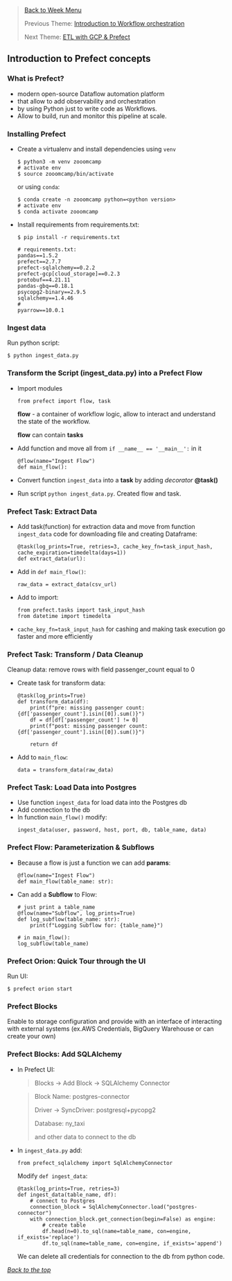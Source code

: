 >[Back to Week Menu](README.md)
>
>Previous Theme: [Introduction to Workflow orchestration](workflow_orchestration.md)
>
>Next Theme: [ETL with GCP & Prefect](etl_gcp_prefect.md)

## Introduction to Prefect concepts

### What is Prefect?

- modern open-source Dataflow automation platform
- that allow to add observability and orchestration
- by using Python just to write code as Workflows.
- Allow to build, run and monitor this pipeline at scale.

### Installing Prefect
- Create a virtualenv and install dependencies using `venv`
  ```
  $ python3 -m venv zooomcamp
  # activate env
  $ source zooomcamp/bin/activate
  ```
  or using `conda`:
  ```
  $ conda create -n zooomcamp python=<python version>
  # activate env
  $ conda activate zooomcamp
  ```
- Install requirements from requirements.txt:
  ```
  $ pip install -r requirements.txt
  ```

  ```
  # requirements.txt:
  pandas==1.5.2
  prefect==2.7.7
  prefect-sqlalchemy==0.2.2
  prefect-gcp[cloud_storage]==0.2.3
  protobuf==4.21.11
  pandas-gbq==0.18.1
  psycopg2-binary==2.9.5
  sqlalchemy==1.4.46
  #
  pyarrow==10.0.1
  ```

### Ingest data
Run python script:
```
$ python ingest_data.py
```

### Transform the Script (ingest_data.py) into a Prefect Flow

- Import modules
  ```
  from prefect import flow, task
  ```
  **flow** - a container of workflow logic, allow to interact and understand the state of the workflow.
  
  **flow** can contain **tasks**

- Add function and move all from `if __name__ == '__main__':` in it
  ```
  @flow(name="Ingest Flow")
  def main_flow():
  ```

- Convert function `ingest_data` into a **task** by adding *decorator* **@task()**
- Run script `python ingest_data.py`. Created flow and task. 

### Prefect Task: Extract Data
- Add task(function) for extraction data and move from function `ingest_data`
code for downloading file and creating Dataframe:
  ```
  @task(log_prints=True, retries=3, cache_key_fn=task_input_hash, cache_expiration=timedelta(days=1))
  def extract_data(url):
  ```
- Add in `def main_flow()`:
  ```
  raw_data = extract_data(csv_url)
  ```
- Add to import:
  ```
  from prefect.tasks import task_input_hash
  from datetime import timedelta
  ```
- `cache_key_fn=task_input_hash` for cashing and making task execution go faster and more efficiently

### Prefect Task: Transform / Data Cleanup
Cleanup data: remove rows with field passenger_count equal to 0
- Create task for transform data:
  ```
  @task(log_prints=True)
  def transform_data(df):
      print(f"pre: missing passenger count: {df['passenger_count'].isin([0]).sum()}")
      df = df[df['passenger_count'] != 0]
      print(f"post: missing passenger count: {df['passenger_count'].isin([0]).sum()}")
  
      return df
  ```
- Add to `main_flow`:
  ```
  data = transform_data(raw_data)
  ```

### Prefect Task: Load Data into Postgres
- Use function `ingest_data` for load data into the Postgres db
- Add connection to the db
- In function `main_flow()` modify:
  ```
  ingest_data(user, password, host, port, db, table_name, data)
  ```

### Prefect Flow: Parameterization & Subflows
- Because a flow is just a function we can add **params**:
  ```
  @flow(name="Ingest Flow")
  def main_flow(table_name: str):
  ```
- Can add a **Subflow** to Flow:
  ```
  # just print a table_name
  @flow(name="Subflow", log_prints=True)
  def log_subflow(table_name: str):
      print(f"Logging Subflow for: {table_name}")
  
  # in main_flow():
  log_subflow(table_name)
  
  ```

### Prefect Orion: Quick Tour through the UI
Run UI:
```
$ prefect orion start
```

### Prefect Blocks
Enable to storage configuration and provide with an interface of interacting with external systems (ex.AWS Credentials, BigQuery Warehouse or can create your own)


### Prefect Blocks: Add SQLAlchemy
- In Prefect UI:
  > Blocks -> Add Block -> SQLAlchemy Connector
  
  > Block Name: postgres-connector
  >
  > Driver -> SyncDriver: postgresql+pycopg2 
  >
  > Database: ny_taxi
  >
  > and other data to connect to the db 

- In `ingest_data.py` add:
  ```
  from prefect_sqlalchemy import SqlAlchemyConnector
  ```
  Modify `def ingest_data`:
  ```
  @task(log_prints=True, retries=3)
  def ingest_data(table_name, df):
      # connect to Postgres
      connection_block = SqlAlchemyConnector.load("postgres-connector")
      with connection_block.get_connection(begin=False) as engine:
          # create table
          df.head(n=0).to_sql(name=table_name, con=engine, if_exists='replace')
          df.to_sql(name=table_name, con=engine, if_exists='append')
  ```
  We can delete all credentials for connection to the db from python code.

_[Back to the top](#introduction-to-prefect-concepts)_
